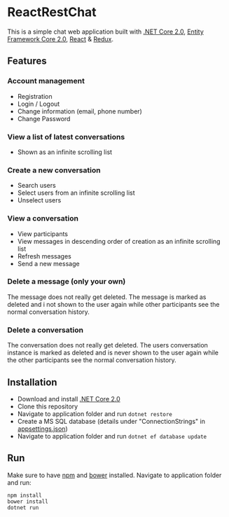 # ReactRestChat

This is a simple chat web application built with [.NET Core 2.0](https://blogs.msdn.microsoft.com/dotnet/2017/08/14/announcing-net-core-2-0/), [Entity Framework Core 2.0](https://blogs.msdn.microsoft.com/dotnet/2017/08/14/announcing-entity-framework-core-2-0/), [React](https://reactjs.org/) & [Redux](https://github.com/reactjs/redux). 

## Features

### Account management

* Registration
* Login / Logout
* Change information (email, phone number)
* Change Password

### View a list of latest conversations

* Shown as an infinite scrolling list

### Create a new conversation

* Search users
* Select users from an infinite scrolling list
* Unselect users

### View a conversation

* View participants
* View messages in descending order of creation as an infinite scrolling list
* Refresh messages
* Send a new message

### Delete a message (only your own)

The message does not really get deleted. The message is marked as deleted and i not shown to the user again while other participants see the normal conversation history. 

### Delete a conversation

The conversation does not really get deleted. The users conversation instance is marked as deleted and is never shown to the user again while the other participants see the normal conversation history.

## Installation

* Download and install [.NET Core 2.0](https://github.com/dotnet/core/blob/master/release-notes/download-archives/2.0.0-download.md)
* Clone this repository
* Navigate to application folder and run `dotnet restore`
* Create a MS SQL database (details under "ConnectionStrings" in [appsettings.json](https://github.com/crowake13/ReactRestChat/blob/master/appsettings.json))
* Navigate to application folder and run `dotnet ef database update`

## Run

Make sure to have [npm](https://www.npmjs.com/) and [bower](https://bower.io/) installed. Navigate to application folder and run:

```
npm install
bower install
dotnet run
```
